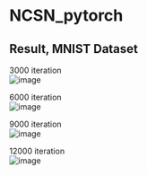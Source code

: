 # NCSN_pytorch
## Result, MNIST Dataset
3000 iteration  
![image](https://user-images.githubusercontent.com/33916246/169830113-2a0207aa-89ed-448f-b760-796f931a42c5.png)
  
   
6000 iteration  
![image](https://user-images.githubusercontent.com/33916246/169830195-4be8d3a2-066f-44ff-9e2e-669b108544af.png)  
   
   
9000 iteration  
![image](https://user-images.githubusercontent.com/33916246/169830298-10c18460-9189-4dcb-9667-a728acaa1867.png)  
   
   
12000 iteration  
![image](https://user-images.githubusercontent.com/33916246/169830346-1967dbd9-2226-48d5-8fc3-7fb519e78121.png)


